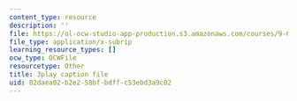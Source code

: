 ```yaml
---
content_type: resource
description: ''
file: https://ol-ocw-studio-app-production.s3.amazonaws.com/courses/9-00sc-introduction-to-psychology-fall-2011/02daea02b2e258bfbdffc53ebd3a9c02_lanmHS0JwYI.vtt
file_type: application/x-subrip
learning_resource_types: []
ocw_type: OCWFile
resourcetype: Other
title: 3play caption file
uid: 02daea02-b2e2-58bf-bdff-c53ebd3a9c02
---
```

